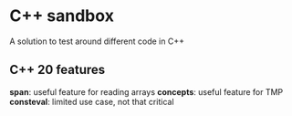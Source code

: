 # C++ sandbox
A solution to test around different code in C++

## C++ 20 features
**span**: useful feature for reading arrays
**concepts**: useful feature for TMP
**consteval**: limited use case, not that critical
